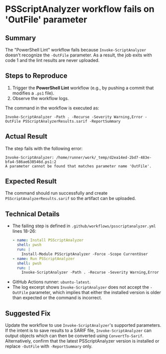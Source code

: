 # PSScriptAnalyzer workflow fails on 'OutFile' parameter

## Summary
The "PowerShell Lint" workflow fails because `Invoke-ScriptAnalyzer` doesn't recognize the `-OutFile` parameter. As a result, the job exits with code 1 and the lint results are never uploaded.

## Steps to Reproduce
1. Trigger the **PowerShell Lint** workflow (e.g., by pushing a commit that modifies a `.ps1` file).
2. Observe the workflow logs.

The command in the workflow is executed as:

```pwsh
Invoke-ScriptAnalyzer -Path . -Recurse -Severity Warning,Error -OutFile PSScriptAnalyzerResults.sarif -ReportSummary
```

## Actual Result
The step fails with the following error:

```
Invoke-ScriptAnalyzer: /home/runner/work/_temp/d2ea14ed-2bd7-483e-bfa4-586ae638546d.ps1:2
A parameter cannot be found that matches parameter name 'OutFile'.
```

## Expected Result
The command should run successfully and create `PSScriptAnalyzerResults.sarif` so the artifact can be uploaded.

## Technical Details
- The failing step is defined in `.github/workflows/psscriptanalyzer.yml` lines 18-26:
  ```yaml
  - name: Install PSScriptAnalyzer
    shell: pwsh
    run: |
      Install-Module PSScriptAnalyzer -Force -Scope CurrentUser
  - name: Run PSScriptAnalyzer
    shell: pwsh
    run: |
      Invoke-ScriptAnalyzer -Path . -Recurse -Severity Warning,Error -OutFile PSScriptAnalyzerResults.sarif -ReportSummary
  ```
- GitHub Actions runner: `ubuntu-latest`.
- The log excerpt shows `Invoke-ScriptAnalyzer` does not accept the `-OutFile` parameter, which implies that either the installed version is older than expected or the command is incorrect.

## Suggested Fix
Update the workflow to use `Invoke-ScriptAnalyzer`'s supported parameters. If the intent is to save results to a SARIF file, `Invoke-ScriptAnalyzer` can output objects which can then be converted using `ConvertTo-Sarif`. Alternatively, confirm that the latest PSScriptAnalyzer version is installed or replace `-OutFile` with `-ReportSummary` only.


